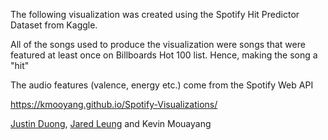 The following visualization was created using the Spotify Hit Predictor Dataset from Kaggle.

All of the songs used to produce the visualization were songs that were featured at least once on Billboards Hot 100 list. Hence, making the song a "hit"

The audio features (valence, energy etc.) come from the Spotify Web API

https://kmooyang.github.io/Spotify-Visualizations/

<a href="https://github.com/Duongers">Justin Duong</a>, <a href="https://github.com/LeongJared">Jared Leung</a> and Kevin Mouayang
